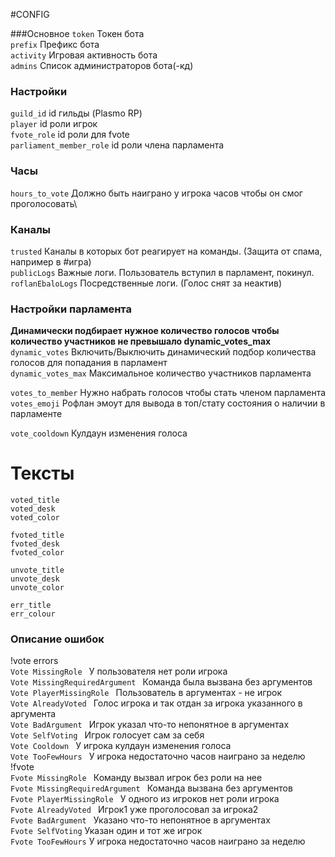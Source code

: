 
#CONFIG

###Основное
`token`	 						Токен бота\
`prefix`							Префикс бота\
`activity`						Игровая активность бота\
`admins`							Список администраторов бота(-кд)

### Настройки
`guild_id`						id гильды (Plasmo RP)\
`player` 							id роли игрок\
`fvote_role`						id роли для fvote\
`parliament_member_role`			id роли члена парламента


### Часы
`hours_to_vote`					Должно быть наиграно у игрока часов чтобы он смог проголосовать\


### Каналы
`trusted`						Каналы в которых бот реагирует на команды. (Защита от спама, например в #игра)\
`publicLogs`						Важные логи. Пользователь вступил в парламент, покинул.\
`roflanEbaloLogs`					Посредственные логи. (Голос снят за неактив)


### Настройки парламента
**Динамически подбирает нужное количество голосов чтобы количество участников не превышало dynamic_votes_max**\
`dynamic_votes`					Включить/Выключить динамический подбор количества голосов для попадания в парламент \
`dynamic_votes_max`				Максимальное количество участников парламента

`votes_to_member`					Нужно набрать голосов чтобы стать членом парламента \
`votes_emoji`						Рофлан эмоут для вывода в топ/стату состояния о наличии в парламенте


`vote_cooldown`					Кулдаун изменения голоса





# Тексты

`voted_title `  
`voted_desk `  
`voted_color `

`fvoted_title `  
`fvoted_desk `   
`fvoted_color `

`unvote_title `   
`unvote_desk `  
`unvote_color `


`err_title `  
`err_colour `

### Описание ошибок
!vote errors\
`Vote MissingRole `  			У пользователя нет роли игрока\
`Vote MissingRequiredArgument `	Команда была вызвана без аргументов\
`Vote PlayerMissingRole ` 		Пользователь в аргументах - не игрок\
`Vote AlreadyVoted ` 			Голос игрока и так отдан за игрока указанного в аргумента\
`Vote BadArgument ` 				Игрок указал что-то непонятное в аргументах\
`Vote SelfVoting ` 				Игрок голосует сам за себя\
`Vote Cooldown ` 				У игрока кулдаун изменения голоса\
`Vote TooFewHours ` 				У игрока недостаточно часов наиграно за неделю
!fvote  \
`Fvote MissingRole `				Команду вызвал игрок без роли на нее\
`Fvote MissingRequiredArgument `	Команда вызвана без аргументов\
`Fvote PlayerMissingRole `		У одного из игроков нет роли игрока\
`Fvote AlreadyVoted `			Игрок1 уже проголосовал за игрока2\
`Fvote BadArgument `				Указано что-то непонятное в аргументах \
`Fvote SelfVoting` 				Указан один и тот же игрок\
`Fvote TooFewHours`				У игрока недостаточно часов наиграно за неделю
